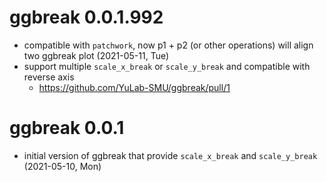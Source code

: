 # ggbreak 0.0.1.992
+ compatible with `patchwork`, now p1 + p2 (or other operations) will align two ggbreak plot (2021-05-11, Tue)  
+ support multiple `scale_x_break` or `scale_y_break` and compatible with reverse axis 
  - <https://github.com/YuLab-SMU/ggbreak/pull/1>

# ggbreak 0.0.1

+ initial version of ggbreak that provide `scale_x_break` and `scale_y_break` (2021-05-10, Mon)

